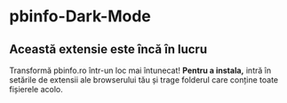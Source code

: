 # pbinfo-Dark-Mode
## Această extensie este încă în lucru

Transformă pbinfo.ro într-un loc mai întunecat!
**Pentru a instala,** intră în setările de extensii ale browserului tău și trage folderul care conține toate fișierele acolo.
